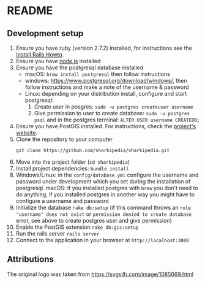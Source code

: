 # README

## Development setup

1. Ensure you have ruby (version 2.7.2) installed, for instructions see the
    [Install Rails Howto](http://installrails.com).
1. Ensure you have [node.js](https://nodejs.org/en/) installed
1. Ensure you have the postgresql database installed
    - macOS: `brew install postgresql` then follow instructions
    - windows: https://www.postgresql.org/download/windows/, then follow
       instructions and make a note of the username & password
    - Linux: depending on your distribution install, configure and start
       postgresql:
        1. Create user in posgres: `sudo -u postgres createuser username`
        1. Give permission to user to create database:  `sudo -u postgres psql`
            and in the postgres terminal: `ALTER USER username CREATEDB;`
1. Ensure you have PostGIS installed. For instructions, check the
    [project's website](https://postgis.net/install/).
1. Clone the repository to your computer
    ```
    git clone https://github.com/sharkipedia/sharkipedia.git
    ```
1. Move into the project folder (`cd sharkipedia`)
1. Install project dependencies: `bundle install`
1. Windows/Linux: in the `config/database.yml` configure the username and
   password under development which you set during the installation of
   postgresql.
   macOS: if you installed postgres with `brew` you don't need to do anything,
   if you installed postgres in another way you might have to configure
   a username and password
1. Initialize the database `rake db:setup` (if this command throws an
    `role "username" does not exist` or `permission denied to create database`
    error, see above to create postgres user and give permission)
1. Enable the PostGIS extension `rake db:gis:setup`
1. Run the rails server `rails server`
1. Connect to the application in your browser at `http://localhost:3000`


## Attributions

The original logo was taken from https://svgsilh.com/image/1085669.html
